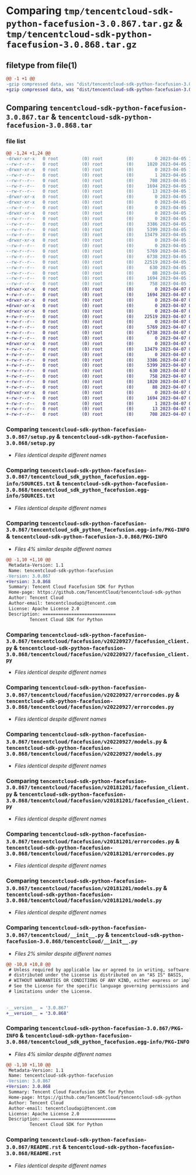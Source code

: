 # Comparing `tmp/tencentcloud-sdk-python-facefusion-3.0.867.tar.gz` & `tmp/tencentcloud-sdk-python-facefusion-3.0.868.tar.gz`

## filetype from file(1)

```diff
@@ -1 +1 @@
-gzip compressed data, was "dist/tencentcloud-sdk-python-facefusion-3.0.867.tar", last modified: Wed Apr  5 16:29:59 2023, max compression
+gzip compressed data, was "dist/tencentcloud-sdk-python-facefusion-3.0.868.tar", last modified: Fri Apr  7 00:38:58 2023, max compression
```

## Comparing `tencentcloud-sdk-python-facefusion-3.0.867.tar` & `tencentcloud-sdk-python-facefusion-3.0.868.tar`

### file list

```diff
@@ -1,24 +1,24 @@
-drwxr-xr-x   0 root         (0) root         (0)        0 2023-04-05 16:29:59.000000 tencentcloud-sdk-python-facefusion-3.0.867/
--rw-r--r--   0 root         (0) root         (0)     1020 2023-04-05 16:29:59.000000 tencentcloud-sdk-python-facefusion-3.0.867/setup.py
-drwxr-xr-x   0 root         (0) root         (0)        0 2023-04-05 16:29:59.000000 tencentcloud-sdk-python-facefusion-3.0.867/tencentcloud_sdk_python_facefusion.egg-info/
--rw-r--r--   0 root         (0) root         (0)        1 2023-04-05 16:29:59.000000 tencentcloud-sdk-python-facefusion-3.0.867/tencentcloud_sdk_python_facefusion.egg-info/dependency_links.txt
--rw-r--r--   0 root         (0) root         (0)      708 2023-04-05 16:29:59.000000 tencentcloud-sdk-python-facefusion-3.0.867/tencentcloud_sdk_python_facefusion.egg-info/SOURCES.txt
--rw-r--r--   0 root         (0) root         (0)     1694 2023-04-05 16:29:59.000000 tencentcloud-sdk-python-facefusion-3.0.867/tencentcloud_sdk_python_facefusion.egg-info/PKG-INFO
--rw-r--r--   0 root         (0) root         (0)       13 2023-04-05 16:29:59.000000 tencentcloud-sdk-python-facefusion-3.0.867/tencentcloud_sdk_python_facefusion.egg-info/top_level.txt
-drwxr-xr-x   0 root         (0) root         (0)        0 2023-04-05 16:29:59.000000 tencentcloud-sdk-python-facefusion-3.0.867/tencentcloud/
-drwxr-xr-x   0 root         (0) root         (0)        0 2023-04-05 16:29:59.000000 tencentcloud-sdk-python-facefusion-3.0.867/tencentcloud/facefusion/
--rw-r--r--   0 root         (0) root         (0)        0 2023-04-05 16:29:59.000000 tencentcloud-sdk-python-facefusion-3.0.867/tencentcloud/facefusion/__init__.py
-drwxr-xr-x   0 root         (0) root         (0)        0 2023-04-05 16:29:59.000000 tencentcloud-sdk-python-facefusion-3.0.867/tencentcloud/facefusion/v20220927/
--rw-r--r--   0 root         (0) root         (0)        0 2023-04-05 16:29:59.000000 tencentcloud-sdk-python-facefusion-3.0.867/tencentcloud/facefusion/v20220927/__init__.py
--rw-r--r--   0 root         (0) root         (0)     3386 2023-04-05 16:29:59.000000 tencentcloud-sdk-python-facefusion-3.0.867/tencentcloud/facefusion/v20220927/facefusion_client.py
--rw-r--r--   0 root         (0) root         (0)     5399 2023-04-05 16:29:59.000000 tencentcloud-sdk-python-facefusion-3.0.867/tencentcloud/facefusion/v20220927/errorcodes.py
--rw-r--r--   0 root         (0) root         (0)    13479 2023-04-05 16:29:59.000000 tencentcloud-sdk-python-facefusion-3.0.867/tencentcloud/facefusion/v20220927/models.py
-drwxr-xr-x   0 root         (0) root         (0)        0 2023-04-05 16:29:59.000000 tencentcloud-sdk-python-facefusion-3.0.867/tencentcloud/facefusion/v20181201/
--rw-r--r--   0 root         (0) root         (0)        0 2023-04-05 16:29:59.000000 tencentcloud-sdk-python-facefusion-3.0.867/tencentcloud/facefusion/v20181201/__init__.py
--rw-r--r--   0 root         (0) root         (0)     5769 2023-04-05 16:29:59.000000 tencentcloud-sdk-python-facefusion-3.0.867/tencentcloud/facefusion/v20181201/facefusion_client.py
--rw-r--r--   0 root         (0) root         (0)     6738 2023-04-05 16:29:59.000000 tencentcloud-sdk-python-facefusion-3.0.867/tencentcloud/facefusion/v20181201/errorcodes.py
--rw-r--r--   0 root         (0) root         (0)    22519 2023-04-05 16:29:59.000000 tencentcloud-sdk-python-facefusion-3.0.867/tencentcloud/facefusion/v20181201/models.py
--rw-r--r--   0 root         (0) root         (0)      630 2023-04-05 16:29:59.000000 tencentcloud-sdk-python-facefusion-3.0.867/tencentcloud/__init__.py
--rw-r--r--   0 root         (0) root         (0)       88 2023-04-05 16:29:59.000000 tencentcloud-sdk-python-facefusion-3.0.867/setup.cfg
--rw-r--r--   0 root         (0) root         (0)     1694 2023-04-05 16:29:59.000000 tencentcloud-sdk-python-facefusion-3.0.867/PKG-INFO
--rw-r--r--   0 root         (0) root         (0)      758 2023-04-05 16:29:59.000000 tencentcloud-sdk-python-facefusion-3.0.867/README.rst
+drwxr-xr-x   0 root         (0) root         (0)        0 2023-04-07 00:38:58.000000 tencentcloud-sdk-python-facefusion-3.0.868/
+-rw-r--r--   0 root         (0) root         (0)     1694 2023-04-07 00:38:58.000000 tencentcloud-sdk-python-facefusion-3.0.868/PKG-INFO
+drwxr-xr-x   0 root         (0) root         (0)        0 2023-04-07 00:38:58.000000 tencentcloud-sdk-python-facefusion-3.0.868/tencentcloud/
+drwxr-xr-x   0 root         (0) root         (0)        0 2023-04-07 00:38:58.000000 tencentcloud-sdk-python-facefusion-3.0.868/tencentcloud/facefusion/
+drwxr-xr-x   0 root         (0) root         (0)        0 2023-04-07 00:38:58.000000 tencentcloud-sdk-python-facefusion-3.0.868/tencentcloud/facefusion/v20181201/
+-rw-r--r--   0 root         (0) root         (0)    22519 2023-04-07 00:38:57.000000 tencentcloud-sdk-python-facefusion-3.0.868/tencentcloud/facefusion/v20181201/models.py
+-rw-r--r--   0 root         (0) root         (0)        0 2023-04-07 00:38:57.000000 tencentcloud-sdk-python-facefusion-3.0.868/tencentcloud/facefusion/v20181201/__init__.py
+-rw-r--r--   0 root         (0) root         (0)     5769 2023-04-07 00:38:57.000000 tencentcloud-sdk-python-facefusion-3.0.868/tencentcloud/facefusion/v20181201/facefusion_client.py
+-rw-r--r--   0 root         (0) root         (0)     6738 2023-04-07 00:38:57.000000 tencentcloud-sdk-python-facefusion-3.0.868/tencentcloud/facefusion/v20181201/errorcodes.py
+-rw-r--r--   0 root         (0) root         (0)        0 2023-04-07 00:38:57.000000 tencentcloud-sdk-python-facefusion-3.0.868/tencentcloud/facefusion/__init__.py
+drwxr-xr-x   0 root         (0) root         (0)        0 2023-04-07 00:38:58.000000 tencentcloud-sdk-python-facefusion-3.0.868/tencentcloud/facefusion/v20220927/
+-rw-r--r--   0 root         (0) root         (0)    13479 2023-04-07 00:38:57.000000 tencentcloud-sdk-python-facefusion-3.0.868/tencentcloud/facefusion/v20220927/models.py
+-rw-r--r--   0 root         (0) root         (0)        0 2023-04-07 00:38:57.000000 tencentcloud-sdk-python-facefusion-3.0.868/tencentcloud/facefusion/v20220927/__init__.py
+-rw-r--r--   0 root         (0) root         (0)     3386 2023-04-07 00:38:57.000000 tencentcloud-sdk-python-facefusion-3.0.868/tencentcloud/facefusion/v20220927/facefusion_client.py
+-rw-r--r--   0 root         (0) root         (0)     5399 2023-04-07 00:38:57.000000 tencentcloud-sdk-python-facefusion-3.0.868/tencentcloud/facefusion/v20220927/errorcodes.py
+-rw-r--r--   0 root         (0) root         (0)      630 2023-04-07 00:38:57.000000 tencentcloud-sdk-python-facefusion-3.0.868/tencentcloud/__init__.py
+-rw-r--r--   0 root         (0) root         (0)      758 2023-04-07 00:38:57.000000 tencentcloud-sdk-python-facefusion-3.0.868/README.rst
+-rw-r--r--   0 root         (0) root         (0)     1020 2023-04-07 00:38:57.000000 tencentcloud-sdk-python-facefusion-3.0.868/setup.py
+-rw-r--r--   0 root         (0) root         (0)       88 2023-04-07 00:38:58.000000 tencentcloud-sdk-python-facefusion-3.0.868/setup.cfg
+drwxr-xr-x   0 root         (0) root         (0)        0 2023-04-07 00:38:58.000000 tencentcloud-sdk-python-facefusion-3.0.868/tencentcloud_sdk_python_facefusion.egg-info/
+-rw-r--r--   0 root         (0) root         (0)     1694 2023-04-07 00:38:58.000000 tencentcloud-sdk-python-facefusion-3.0.868/tencentcloud_sdk_python_facefusion.egg-info/PKG-INFO
+-rw-r--r--   0 root         (0) root         (0)        1 2023-04-07 00:38:58.000000 tencentcloud-sdk-python-facefusion-3.0.868/tencentcloud_sdk_python_facefusion.egg-info/dependency_links.txt
+-rw-r--r--   0 root         (0) root         (0)       13 2023-04-07 00:38:58.000000 tencentcloud-sdk-python-facefusion-3.0.868/tencentcloud_sdk_python_facefusion.egg-info/top_level.txt
+-rw-r--r--   0 root         (0) root         (0)      708 2023-04-07 00:38:58.000000 tencentcloud-sdk-python-facefusion-3.0.868/tencentcloud_sdk_python_facefusion.egg-info/SOURCES.txt
```

### Comparing `tencentcloud-sdk-python-facefusion-3.0.867/setup.py` & `tencentcloud-sdk-python-facefusion-3.0.868/setup.py`

 * *Files identical despite different names*

### Comparing `tencentcloud-sdk-python-facefusion-3.0.867/tencentcloud_sdk_python_facefusion.egg-info/SOURCES.txt` & `tencentcloud-sdk-python-facefusion-3.0.868/tencentcloud_sdk_python_facefusion.egg-info/SOURCES.txt`

 * *Files identical despite different names*

### Comparing `tencentcloud-sdk-python-facefusion-3.0.867/tencentcloud_sdk_python_facefusion.egg-info/PKG-INFO` & `tencentcloud-sdk-python-facefusion-3.0.868/PKG-INFO`

 * *Files 4% similar despite different names*

```diff
@@ -1,10 +1,10 @@
 Metadata-Version: 1.1
 Name: tencentcloud-sdk-python-facefusion
-Version: 3.0.867
+Version: 3.0.868
 Summary: Tencent Cloud Facefusion SDK for Python
 Home-page: https://github.com/TencentCloud/tencentcloud-sdk-python
 Author: Tencent Cloud
 Author-email: tencentcloudapi@tencent.com
 License: Apache License 2.0
 Description: ============================
         Tencent Cloud SDK for Python
```

### Comparing `tencentcloud-sdk-python-facefusion-3.0.867/tencentcloud/facefusion/v20220927/facefusion_client.py` & `tencentcloud-sdk-python-facefusion-3.0.868/tencentcloud/facefusion/v20220927/facefusion_client.py`

 * *Files identical despite different names*

### Comparing `tencentcloud-sdk-python-facefusion-3.0.867/tencentcloud/facefusion/v20220927/errorcodes.py` & `tencentcloud-sdk-python-facefusion-3.0.868/tencentcloud/facefusion/v20220927/errorcodes.py`

 * *Files identical despite different names*

### Comparing `tencentcloud-sdk-python-facefusion-3.0.867/tencentcloud/facefusion/v20220927/models.py` & `tencentcloud-sdk-python-facefusion-3.0.868/tencentcloud/facefusion/v20220927/models.py`

 * *Files identical despite different names*

### Comparing `tencentcloud-sdk-python-facefusion-3.0.867/tencentcloud/facefusion/v20181201/facefusion_client.py` & `tencentcloud-sdk-python-facefusion-3.0.868/tencentcloud/facefusion/v20181201/facefusion_client.py`

 * *Files identical despite different names*

### Comparing `tencentcloud-sdk-python-facefusion-3.0.867/tencentcloud/facefusion/v20181201/errorcodes.py` & `tencentcloud-sdk-python-facefusion-3.0.868/tencentcloud/facefusion/v20181201/errorcodes.py`

 * *Files identical despite different names*

### Comparing `tencentcloud-sdk-python-facefusion-3.0.867/tencentcloud/facefusion/v20181201/models.py` & `tencentcloud-sdk-python-facefusion-3.0.868/tencentcloud/facefusion/v20181201/models.py`

 * *Files identical despite different names*

### Comparing `tencentcloud-sdk-python-facefusion-3.0.867/tencentcloud/__init__.py` & `tencentcloud-sdk-python-facefusion-3.0.868/tencentcloud/__init__.py`

 * *Files 2% similar despite different names*

```diff
@@ -10,8 +10,8 @@
 # Unless required by applicable law or agreed to in writing, software
 # distributed under the License is distributed on an "AS IS" BASIS,
 # WITHOUT WARRANTIES OR CONDITIONS OF ANY KIND, either express or implied.
 # See the License for the specific language governing permissions and
 # limitations under the License.
 
 
-__version__ = '3.0.867'
+__version__ = '3.0.868'
```

### Comparing `tencentcloud-sdk-python-facefusion-3.0.867/PKG-INFO` & `tencentcloud-sdk-python-facefusion-3.0.868/tencentcloud_sdk_python_facefusion.egg-info/PKG-INFO`

 * *Files 4% similar despite different names*

```diff
@@ -1,10 +1,10 @@
 Metadata-Version: 1.1
 Name: tencentcloud-sdk-python-facefusion
-Version: 3.0.867
+Version: 3.0.868
 Summary: Tencent Cloud Facefusion SDK for Python
 Home-page: https://github.com/TencentCloud/tencentcloud-sdk-python
 Author: Tencent Cloud
 Author-email: tencentcloudapi@tencent.com
 License: Apache License 2.0
 Description: ============================
         Tencent Cloud SDK for Python
```

### Comparing `tencentcloud-sdk-python-facefusion-3.0.867/README.rst` & `tencentcloud-sdk-python-facefusion-3.0.868/README.rst`

 * *Files identical despite different names*

